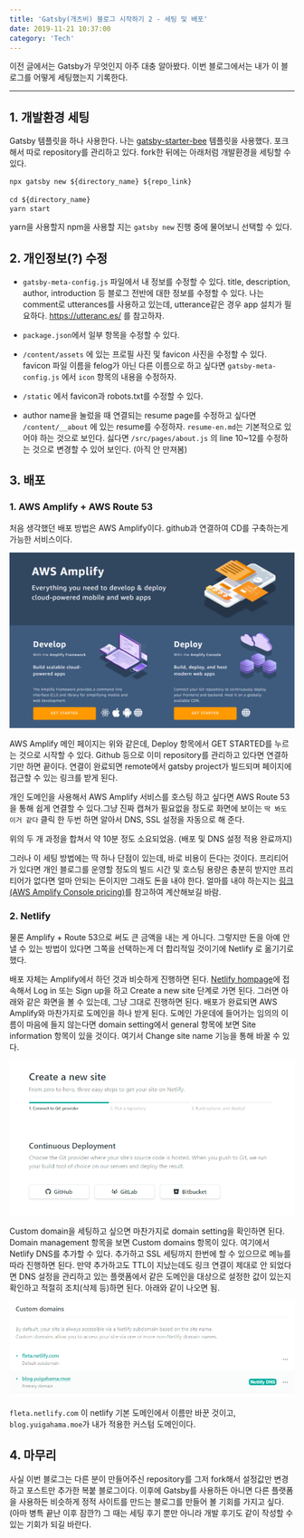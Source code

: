 ```yaml
---
title: 'Gatsby(개츠비) 블로그 시작하기 2 - 세팅 및 배포'
date: 2019-11-21 10:37:00
category: 'Tech'
---
```


이전 글에서는 Gatsby가 무엇인지 아주 대충 알아봤다. 이번 블로그에서는 내가 이 블로그를 어떻게 세팅했는지 기록한다.


---


## 1. 개발환경 세팅

Gatsby 템플릿을 하나 사용한다. 나는 [gatsby-starter-bee](https://github.com/JaeYeopHan/gatsby-starter-bee) 템플릿을 사용했다. 포크해서 따로 repository를 관리하고 있다. fork한 뒤에는 아래처럼 개발환경을 세팅할 수 있다.

```
npx gatsby new ${directory_name} ${repo_link}

cd ${directory_name}
yarn start
```

yarn을 사용할지 npm을 사용할 지는 `gatsby new` 진행 중에 물어보니 선택할 수 있다.

## 2. 개인정보(?) 수정

- `gatsby-meta-config.js` 파일에서 내 정보를 수정할 수 있다. title, description, author, introduction 등 블로그 전반에 대한 정보를 수정할 수 있다. 나는 comment로 utterances를 사용하고 있는데, utterance같은 경우 app 설치가 필요하다. https://utteranc.es/ 를 참고하자.

- `package.json`에서 일부 항목을 수정할 수 있다.

- `/content/assets` 에 있는 프로필 사진 및 favicon 사진을 수정할 수 있다. favicon 파일 이름을 felog가 아닌 다른 이름으로 하고 싶다면 `gatsby-meta-config.js` 에서 `icon` 항목의 내용을 수정하자.

- `/static` 에서 favicon과 robots.txt를 수정할 수 있다. 

- author name을 눌렀을 때 연결되는 resume page를 수정하고 싶다면 `/content/__about` 에 있는 resume를 수정하자. `resume-en.md`는 기본적으로 있어야 하는 것으로 보인다. 싫다면 `/src/pages/about.js` 의 line 10~12를 수정하는 것으로 변경할 수 있어 보인다. (아직 안 만져봄)

## 3. 배포

### 1. AWS Amplify + AWS Route 53

처음 생각했던 배포 방법은 AWS Amplify이다. github과 연결하여 CD를 구축하는게 가능한 서비스이다. 

![AWS Amplify main](images/start-gatsby-blog/aws-amplify-main.png)

AWS Amplify 메인 페이지는 위와 같은데, Deploy 항목에서 GET STARTED를 누르는 것으로 시작할 수 있다. Github 등으로 이미 repository를 관리하고 있다면 연결하기만 하면 끝이다. 연결이 완료되면 remote에서 gatsby project가 빌드되며 페이지에 접근할 수 있는 링크를 받게 된다. 

개인 도메인을 사용해서 AWS Amplify 서비스를 호스팅 하고 싶다면 AWS Route 53을 통해 쉽게 연결할 수 있다.그냥 진짜 캡쳐가 필요없을 정도로 화면에 보이는 `딱 봐도 이거 같다` 클릭 한 두번 하면 알아서 DNS, SSL 설정을 자동으로 해 준다. 

위의 두 개 과정을 합쳐서 약 10분 정도 소요되었음. (배포 및 DNS 설정 적용 완료까지)

그러나 이 세팅 방법에는 딱 하나 단점이 있는데, 바로 비용이 든다는 것이다. 프리티어가 있다면 개인 블로그를 운영할 정도의 빌드 시간 및 호스팅 용량은 충분히 받지만 프리티어가 없다면 얼마 안되는 돈이지만 그래도 돈을 내야 한다. 얼마를 내야 하는지는 [링크(AWS Amplify Console pricing)](https://aws.amazon.com/ko/amplify/console/pricing/)를 참고하여 계산해보길 바람.  

### 2. Netlify

물론 Amplify + Route 53으로 써도 큰 금액을 내는 게 아니다. 그렇지만 돈을 아예 안 낼 수 있는 방법이 있다면 그쪽을 선택하는게 더 합리적일 것이기에 Netlify 로 옮기기로 했다. 

배포 자체는 Amplify에서 하던 것과 비슷하게 진행하면 된다. [Netlify hompage](https://www.netlify.com/)에 접속해서 Log in 또는 Sign up을 하고 Create a new site 단계로 가면 된다. 그러면 아래와 같은 화면을 볼 수 있는데, 그냥 그대로 진행하면 된다. 배포가 완료되면 AWS Amplify와 마찬가지로 도메인을 하나 받게 된다. 도메인 가운데에 들어가는 임의의 이름이 마음에 들지 않는다면 domain setting에서 general 항목에 보면 Site information 항목이 있을 것이다. 여기서 Change site name 기능을 통해 바꿀 수 있다.

![netlify-main-stage](images/start-gatsby-blog/netlify-main-stage.png)

Custom domain을 세팅하고 싶으면 마찬가지로 domain setting을 확인하면 된다. Domain management 항목을 보면 Custom domains 항목이 있다. 여기에서 Netlify DNS를 추가할 수 있다. 추가하고 SSL 세팅까지 한번에 할 수 있으므로 메뉴를 따라 진행하면 된다. 만약 추가하고도 TTL이 지났는데도 링크 연결이 제대로 안 되었다면 DNS 설정을 관리하고 있는 플랫폼에서 같은 도메인을 대상으로 설정한 값이 있는지 확인하고 적절히 조치(삭제 등)하면 된다. 아래와 같이 나오면 됨. 

![netlify-domain-list](images/start-gatsby-blog/netlify-domain-list.png)

`fleta.netlify.com` 이 netlify 기본 도메인에서 이름만 바꾼 것이고, `blog.yuigahama.moe`가 내가 적용한 커스텀 도메인이다.

## 4. 마무리

사실 이번 블로그는 다른 분이 만들어주신 repository를 그저 fork해서 설정값만 변경하고 포스트만 추가한 복붙 블로그이다. 이후에 Gatsby를 사용하든 아니면 다른 플랫폼을 사용하든 비슷하게 정적 사이트를 만드는 블로그를 만들어 볼 기회를 가지고 싶다. (아마 병특 끝난 이후 잠깐?) 그 때는 세팅 후기 뿐만 아니라 개발 후기도 같이 작성할 수 있는 기회가 되길 바란다.